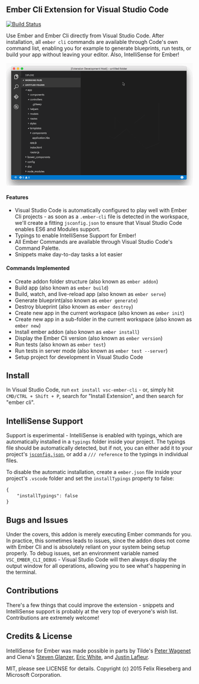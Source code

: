 ## Ember Cli Extension for Visual Studio Code
[![Build Status](https://travis-ci.org/felixrieseberg/vsc-ember-cli.svg?branch=master)](https://travis-ci.org/felixrieseberg/vsc-ember-cli)

Use Ember and Ember Cli directly from Visual Studio Code. After installation, all `ember cli` commands are available through Code's own command list, enabling you for example to generate blueprints, run tests, or build your app without leaving your editor. Also, IntelliSense for Ember!

![Screenshot](screen.gif)

#### Features
 * Visual Studio Code is automatically configured to play well with Ember Cli projects - as soon as a `.ember-cli` file is detected in the workspace, we'll create a fitting `jsconfig.json` to ensure that Visual Studio Code enables ES6 and Modules support. 
 * Typings to enable IntelliSense Support for Ember!
 * All Ember Commands are available through Visual Studio Code's Command Palette.
 * Snippets make day-to-day tasks a lot easier

#### Commands Implemented
 * Create addon folder structure (also known as `ember addon`)
 * Build app (also known as `ember build`)
 * Build, watch, and live-reload app (also known as `ember serve`)
 * Generate blueprint(also known as `ember generate`)
 * Destroy blueprint (also known as `ember destroy`)
 * Create new app in the current workspace (also known as `ember init`)
 * Create new app in a sub-folder in the current workspace (also known as `ember new`)
 * Install ember addon (also known as `ember install`)
 * Display the Ember Cli version (also known as `ember version`)
 * Run tests (also known as `ember test`)
 * Run tests in server mode (also known as `ember test --server`)
 * Setup project for development in Visual Studio Code
 
## Install
In Visual Studio Code, run `ext install vsc-ember-cli` - or, simply hit `CMD/CTRL + Shift + P`, search for "Install Extension", and then search for "ember cli".

## IntelliSense Support
Support is experimental - IntelliSense is enabled with typings, which are automatically installed in a `typings` folder inside your project. The typings file should be automatically detected, but if not, you can either add it to your project's [`jsconfig.json`](https://code.visualstudio.com/Docs/languages/javascript#_javascript-projects-jsconfigjson), or add a `/// reference` to the typings in individual files.

To disable the automatic installation, create a `ember.json` file inside your project's `.vscode` folder and set the `installTypings` property to false:

```
{
    "installTypings": false
}
```

## Bugs and Issues
Under the covers, this addon is merely executing Ember commands for you. In practice, this sometimes leads to issues, since the addon does not come with Ember Cli and is absolutely reliant on your system being setup properly. To debug issues, set an environment variable named `VSC_EMBER_CLI_DEBUG` - Visual Studio Code will then always display the output window for all operations, allowing you to see what's happening in the terminal.

## Contributions
There's a few things that could improve the extension - snippets and IntelliSense support is probably at the very top of everyone's wish list. Contributions are extremely welcome!

## Credits & License
IntelliSense for Ember was made possible in parts by Tilde's [Peter Wagenet](https://github.com/wagenet) and Ciena's [Steven Glanzer](https://github.com/sglanzer), [Eric White](https://github.com/ewhite613), and [Justin Lafleur](https://github.com/laflower). 

MIT, please see LICENSE for details. Copyright (c) 2015 Felix Rieseberg and Microsoft Corporation.